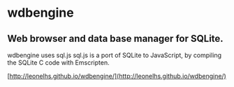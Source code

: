 # wdbengine

## Web browser and data base manager for SQLite.

wdbengine uses sql.js
sql.js is a port of SQLite to JavaScript, by compiling the SQLite C code with Emscripten.

[http://leonelhs.github.io/wdbengine/](http://leonelhs.github.io/wdbengine/)
